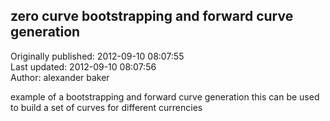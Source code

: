 ## zero curve bootstrapping and forward curve generation  
Originally published: 2012-09-10 08:07:55  
Last updated: 2012-09-10 08:07:56  
Author: alexander baker  
  
example of a bootstrapping and forward curve generation
this can be used to build a set of curves for different currencies
